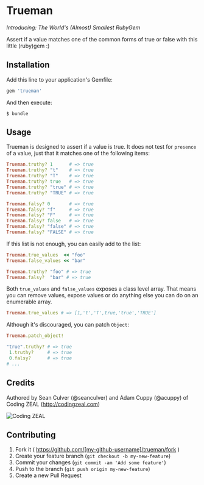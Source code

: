 # Trueman

*Introducing: The World's (Almost) Smallest RubyGem*

Assert if a value matches one of the common forms of true or false with
this little (ruby)gem :)

## Installation

Add this line to your application's Gemfile:

```ruby
gem 'trueman'
```

And then execute:

    $ bundle

## Usage

Trueman is designed to assert if a value is true.  It does not test for
`presence` of a value, just that it matches one of the following items:

```ruby
Trueman.truthy? 1      # => true
Trueman.truthy? "t"    # => true
Trueman.truthy? "T"    # => true
Trueman.truthy? true   # => true
Trueman.truthy? "true" # => true
Trueman.truthy? "TRUE" # => true

Trueman.falsy? 0       # => true
Trueman.falsy? "f"     # => true
Trueman.falsy? "F"     # => true
Trueman.falsy? false   # => true
Trueman.falsy? "false" # => true
Trueman.falsy? "FALSE" # => true
```

If this list is not enough, you can easily add to the list:
```ruby
Trueman.true_values  << "foo"
Trueman.false_values << "bar"

Trueman.truthy? "foo" # => true
Trueman.falsy?  "bar" # => true
```

Both `true_values` and `false_values` exposes a class level array.  That
means you can remove values, expose values or do anything else you can
do on an enumerable array.

```ruby
Trueman.true_values # => [1,'t','T',true,'true','TRUE']
```

Although it's discouraged, you can patch `Object`:
```ruby
Trueman.patch_object!

"true".truthy? # => true
 1.truthy?     # => true
 0.falsy?      # => true
# ...
```

## Credits

Authored by Sean Culver (@seanculver) and Adam Cuppy (@acuppy) of Coding ZEAL (http://codingzeal.com)

![Coding ZEAL](https://googledrive.com/host/0B3TWa6M1MsWeWmxRZWhscllwTzA/ZEAL-logo-final-150.png)

## Contributing

1. Fork it ( https://github.com/[my-github-username]/trueman/fork )
2. Create your feature branch (`git checkout -b my-new-feature`)
3. Commit your changes (`git commit -am 'Add some feature'`)
4. Push to the branch (`git push origin my-new-feature`)
5. Create a new Pull Request
